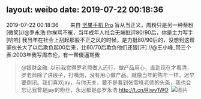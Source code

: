 layout: weibo
date: 2019-07-22 00:18:36
---
<meta name="referrer" content="no-referrer" />

2019-07-22 00:18:36  &nbsp;&nbsp;&nbsp;&nbsp;&nbsp;&nbsp; 来自 <a href="http://app.weibo.com/t/feed/Z4AgP" rel="nofollow">坚果手机 Pro</a>
盲从当正义，周粉只是另一种蔡粉[微笑]//@罗永浩:你挨骂不冤，当年成年人社会无端批评80/90后，你是主力写手[哈哈] 我当年在社会上刮起那股不正之风的时候，是力挺80/90后的，没想到这帮家伙长大了以后欺负起00后来，比60/70后欺负他们还狠[汗] //@王小峰_带三个表:2003年我写周杰伦，有一帮傻逼骂我
>  @银财金融: 以前我觉得罗老师做人还行，做产品用心，直到现在才看清，罗老师除了讲段子，打嘴炮，没有用心做产品。就像当年的陈年一样，迟早要倒闭。我们喜欢jay，与你无关，要不是看到张雪峰老师的头条，我也会忘记我曾是jay的粉丝，永远都是@罗永浩 http://t.cn/Riwv1WO ​​​
>  ![图片](https://wx2.sinaimg.cn/large/d1d0b842gy1g57szo5urtj20u00chab4.jpg)
